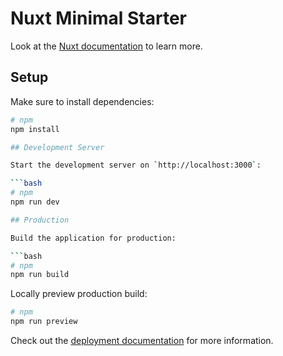 # Nuxt Minimal Starter

Look at the [Nuxt documentation](https://nuxt.com/docs/getting-started/introduction) to learn more.

## Setup

Make sure to install dependencies:

````bash
# npm
npm install

## Development Server

Start the development server on `http://localhost:3000`:

```bash
# npm
npm run dev

## Production

Build the application for production:

```bash
# npm
npm run build
````

Locally preview production build:

```bash
# npm
npm run preview
```

Check out the [deployment documentation](https://nuxt.com/docs/getting-started/deployment) for more information.
